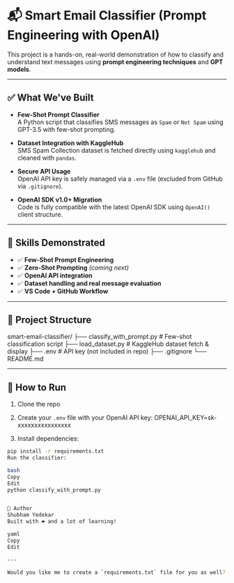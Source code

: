 # 📬 Smart Email Classifier (Prompt Engineering with OpenAI)

This project is a hands-on, real-world demonstration of how to classify and understand text messages using **prompt engineering techniques** and **GPT models**.

---

## ✅ What We've Built

- **Few-Shot Prompt Classifier**  
  A Python script that classifies SMS messages as `Spam` or `Not Spam` using GPT-3.5 with few-shot prompting.

- **Dataset Integration with KaggleHub**  
  SMS Spam Collection dataset is fetched directly using `kagglehub` and cleaned with `pandas`.

- **Secure API Usage**  
  OpenAI API key is safely managed via a `.env` file (excluded from GitHub via `.gitignore`).

- **OpenAI SDK v1.0+ Migration**  
  Code is fully compatible with the latest OpenAI SDK using `OpenAI()` client structure.

---

## 🧠 Skills Demonstrated

- ✅ **Few-Shot Prompt Engineering**
- ✅ **Zero-Shot Prompting** *(coming next)*
- ✅ **OpenAI API integration**
- ✅ **Dataset handling and real message evaluation**
- ✅ **VS Code + GitHub Workflow**

---

## 📂 Project Structure

smart-email-classifier/
├── classify_with_prompt.py # Few-shot classification script
├── load_dataset.py # KaggleHub dataset fetch & display
├── .env # API key (not included in repo)
├── .gitignore
└── README.md


---

## 🚀 How to Run

1. Clone the repo  
2. Create your `.env` file with your OpenAI API key:
OPENAI_API_KEY=sk-xxxxxxxxxxxxxxxx

3. Install dependencies:
```bash
pip install -r requirements.txt
Run the classifier:

bash
Copy
Edit
python classify_with_prompt.py


👤 Author
Shubham Yedekar
Built with ❤️ and a lot of learning!

yaml
Copy
Edit

---

Would you like me to create a `requirements.txt` file for you as well?

```

